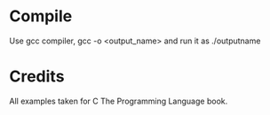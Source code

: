 # Compile
Use gcc compiler, gcc <file> -o <output_name> and run it as ./outputname

# Credits
All examples taken for C The Programming Language book.
